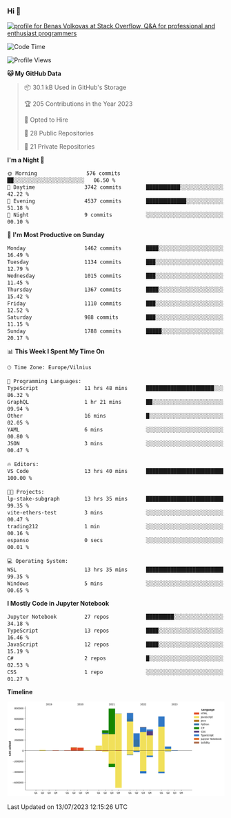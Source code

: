 ### Hi 👋
<a href="https://stackoverflow.com/users/14954249/benas-volkovas"><img src="https://stackoverflow.com/users/flair/14954249.png?theme=dark" width="208" height="58" alt="profile for Benas Volkovas at Stack Overflow, Q&amp;A for professional and enthusiast programmers" title="profile for Benas Volkovas at Stack Overflow, Q&amp;A for professional and enthusiast programmers"></a>

<!--START_SECTION:waka-->
![Code Time](http://img.shields.io/badge/Code%20Time-1%2C484%20hrs%202%20mins-blue)

![Profile Views](http://img.shields.io/badge/Profile%20Views-0-blue)

**🐱 My GitHub Data** 

> 📦 30.1 kB Used in GitHub's Storage 
 > 
> 🏆 205 Contributions in the Year 2023
 > 
> 💼 Opted to Hire
 > 
> 📜 28 Public Repositories 
 > 
> 🔑 21 Private Repositories 
 > 
**I'm a Night 🦉** 

```text
🌞 Morning                576 commits         ██░░░░░░░░░░░░░░░░░░░░░░░   06.50 % 
🌆 Daytime                3742 commits        ███████████░░░░░░░░░░░░░░   42.22 % 
🌃 Evening                4537 commits        █████████████░░░░░░░░░░░░   51.18 % 
🌙 Night                  9 commits           ░░░░░░░░░░░░░░░░░░░░░░░░░   00.10 % 
```
📅 **I'm Most Productive on Sunday** 

```text
Monday                   1462 commits        ████░░░░░░░░░░░░░░░░░░░░░   16.49 % 
Tuesday                  1134 commits        ███░░░░░░░░░░░░░░░░░░░░░░   12.79 % 
Wednesday                1015 commits        ███░░░░░░░░░░░░░░░░░░░░░░   11.45 % 
Thursday                 1367 commits        ████░░░░░░░░░░░░░░░░░░░░░   15.42 % 
Friday                   1110 commits        ███░░░░░░░░░░░░░░░░░░░░░░   12.52 % 
Saturday                 988 commits         ███░░░░░░░░░░░░░░░░░░░░░░   11.15 % 
Sunday                   1788 commits        █████░░░░░░░░░░░░░░░░░░░░   20.17 % 
```


📊 **This Week I Spent My Time On** 

```text
🕑︎ Time Zone: Europe/Vilnius

💬 Programming Languages: 
TypeScript               11 hrs 48 mins      ██████████████████████░░░   86.32 % 
GraphQL                  1 hr 21 mins        ██░░░░░░░░░░░░░░░░░░░░░░░   09.94 % 
Other                    16 mins             █░░░░░░░░░░░░░░░░░░░░░░░░   02.05 % 
YAML                     6 mins              ░░░░░░░░░░░░░░░░░░░░░░░░░   00.80 % 
JSON                     3 mins              ░░░░░░░░░░░░░░░░░░░░░░░░░   00.47 % 

🔥 Editors: 
VS Code                  13 hrs 40 mins      █████████████████████████   100.00 % 

🐱‍💻 Projects: 
lp-stake-subgraph        13 hrs 35 mins      █████████████████████████   99.35 % 
vite-ethers-test         3 mins              ░░░░░░░░░░░░░░░░░░░░░░░░░   00.47 % 
trading212               1 min               ░░░░░░░░░░░░░░░░░░░░░░░░░   00.16 % 
espanso                  0 secs              ░░░░░░░░░░░░░░░░░░░░░░░░░   00.01 % 

💻 Operating System: 
WSL                      13 hrs 35 mins      █████████████████████████   99.35 % 
Windows                  5 mins              ░░░░░░░░░░░░░░░░░░░░░░░░░   00.65 % 
```

**I Mostly Code in Jupyter Notebook** 

```text
Jupyter Notebook         27 repos            █████████░░░░░░░░░░░░░░░░   34.18 % 
TypeScript               13 repos            ████░░░░░░░░░░░░░░░░░░░░░   16.46 % 
JavaScript               12 repos            ████░░░░░░░░░░░░░░░░░░░░░   15.19 % 
C#                       2 repos             █░░░░░░░░░░░░░░░░░░░░░░░░   02.53 % 
CSS                      1 repo              ░░░░░░░░░░░░░░░░░░░░░░░░░   01.27 % 
```



**Timeline**

![Lines of Code chart](https://raw.githubusercontent.com/BenasVolkovas/BenasVolkovas/main/assets/bar_graph.png)


 Last Updated on 13/07/2023 12:15:26 UTC
<!--END_SECTION:waka-->
